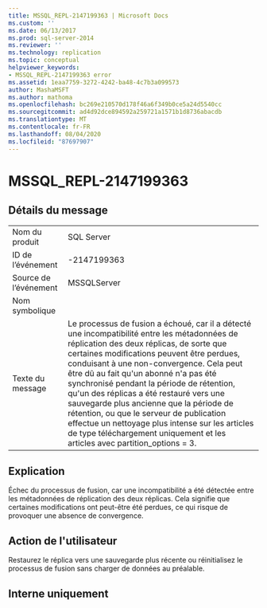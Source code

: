 ```yaml
---
title: MSSQL_REPL-2147199363 | Microsoft Docs
ms.custom: ''
ms.date: 06/13/2017
ms.prod: sql-server-2014
ms.reviewer: ''
ms.technology: replication
ms.topic: conceptual
helpviewer_keywords:
- MSSQL_REPL-2147199363 error
ms.assetid: 1eaa7759-3272-4242-ba48-4c7b3a099573
author: MashaMSFT
ms.author: mathoma
ms.openlocfilehash: bc269e210570d178f46a6f349b0ce5a24d5540cc
ms.sourcegitcommit: ad4d92dce894592a259721a1571b1d8736abacdb
ms.translationtype: MT
ms.contentlocale: fr-FR
ms.lasthandoff: 08/04/2020
ms.locfileid: "87697907"
---
```

# <a name="mssql_repl-2147199363"></a>MSSQL_REPL-2147199363
    
## <a name="message-details"></a>Détails du message  
  
|||  
|-|-|  
|Nom du produit|SQL Server|  
|ID de l’événement|-2147199363|  
|Source de l’événement|MSSQLServer|  
|Nom symbolique||  
|Texte du message|Le processus de fusion a échoué, car il a détecté une incompatibilité entre les métadonnées de réplication des deux réplicas, de sorte que certaines modifications peuvent être perdues, conduisant à une non-convergence. Cela peut être dû au fait qu'un abonné n'a pas été synchronisé pendant la période de rétention, qu'un des réplicas a été restauré vers une sauvegarde plus ancienne que la période de rétention, ou que le serveur de publication effectue un nettoyage plus intense sur les articles de type téléchargement uniquement et les articles avec partition_options = 3.|  
  
## <a name="explanation"></a>Explication  
 Échec du processus de fusion, car une incompatibilité a été détectée entre les métadonnées de réplication des deux réplicas. Cela signifie que certaines modifications ont peut-être été perdues, ce qui risque de provoquer une absence de convergence.  
  
## <a name="user-action"></a>Action de l'utilisateur  
 Restaurez le réplica vers une sauvegarde plus récente ou réinitialisez le processus de fusion sans charger de données au préalable.  
  
## <a name="internal-only"></a>Interne uniquement  
  
